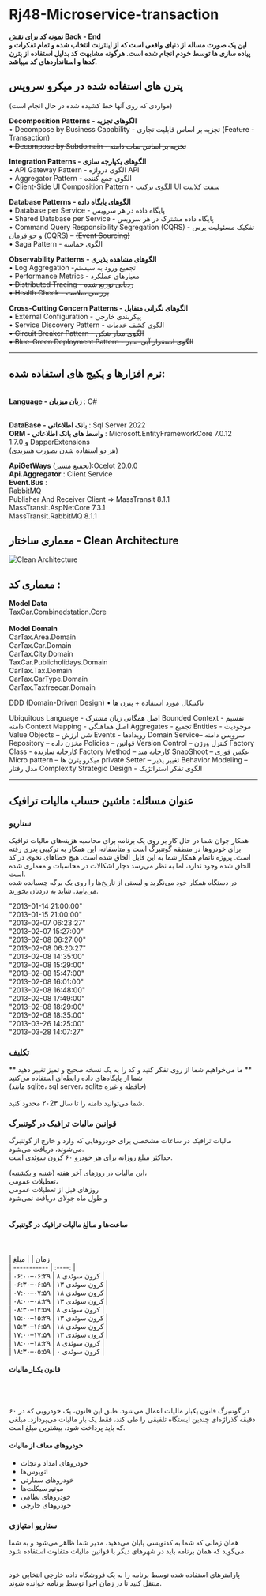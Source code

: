 # Rj48-Microservice-transaction


**نمونه کد برای نقش Back - End**
<br>
**این یک صورت مساله از دنیای واقعی است که از اینترنت انتخاب شده و تمام تفکرات و پیاده سازی ها توسط خودم انجام شده است. هرگونه مشابهت کد بدلیل استفاده از پترن کدها و استانداردهای کد میباشد.**

## پترن های استفاده شده در میکرو سرویس
(مواردی که روی آنها خط کشیده شده در حال انجام است)

**Decomposition Patterns      -   الگوهای تجزیه**
 <br>
•	Decompose by Business Capability -  تجزیه بر اساس قابلیت تجاری (~~Feature~~ - Transaction)  <br>
~~•	Decompose by Subdomain  -  تجزیه بر اساس ساب دامنه~~  <br>

**Integration Patterns - الگوهای یکپارچه سازی**
<br>
•	API Gateway Pattern -  الگوی دروازه API  <br>
•	Aggregator Pattern -   الگوی جمع کننده  <br>
•	Client-Side UI Composition Pattern -  الگوی ترکیب UI سمت کلاینت  <br>

 **Database Patterns - الگوهای پایگاه داده**
 <br>
•	Database per Service - پایگاه داده در هر سرویس  <br>
•	Shared Database per Service - پایگاه داده مشترک در هر سرویس  <br>
•	Command Query Responsibility Segregation (CQRS) -  تفکیک مسئولیت پرس و جو فرمان (CQRS) – ~~(Event Sourcing)~~
<br>
•	Saga Pattern - الگوی حماسه  <br>

 **Observability Patterns - الگوهای مشاهده پذیری**
 <br>
•	Log Aggregation -تجمیع ورود به سیستم   <br>
•	Performance Metrics -  معیارهای عملکرد  <br>
~~•	Distributed Tracing - ردیابی توزیع شده~~  <br>
~~•	Health Check - بررسی سلامت~~  <br>

 **Cross-Cutting Concern Patterns - الگوهای نگرانی متقابل**
 <br>
•	External Configuration -  پیکربندی خارجی  <br>
•	Service Discovery Pattern -  الگوی کشف خدمات  <br>
~~•	Circuit Breaker Pattern - الگوی مدار شکن~~  <br>
~~•	Blue-Green Deployment Pattern -  الگوی استقرار آبی-سبز~~  <br>

--------------------------------------------------------------------------------------------------------------


## نرم افزارها و پکیج های استفاده شده:

<br>**Language - زبان میزبان** : C#

<br>**DataBase - بانک اطلاعاتی** : Sql Server 2022
<br>
**ORM - واسط های بانک اطلاعاتی** : Microsoft.EntityFrameworkCore 7.0.12
<br>
و 1.7.0  DapperExtensions
<br>
(هر دو استفاده شدن بصورت هیبریدی)
<br>

**ApiGetWays** (تجمیع مسیر):Ocelot 20.0.0 <br>
**Api.Aggregator** : Client Service <br>
**Event.Bus** : <br>
RabbitMQ  <br>
Publisher And Receiver Client => MassTransit 8.1.1 <br>
MassTransit.AspNetCore 7.3.1 <br>
MassTransit.RabbitMQ 8.1.1 <br>

## معماری ساختار -  Clean Architecture
![Clean Architecture](https://i.postimg.cc/qMfzSqBd/Clean-Architecture-NET-Core.jpg)
 
## معماری کد :  

**Model Data** <br>
 TaxCar.Combinedstation.Core <br>
<br>
**Model Domain**
<br>
CarTax.Area.Domain <br>
CarTax.Car.Domain <br>
CarTax.City.Domain <br>
TaxCar.Publicholidays.Domain <br>
CarTax.Tax.Domain <br>
CarTax.CarType.Domain <br>
CarTax.Taxfreecar.Domain <br>



DDD (Domain-Driven Design) 
•	تاکتیکال مورد استفاده + پترن ها

Ubiquitous Language - اصل همگانی زبان مشترک
Bounded Context - تقسیم دامنه
Context Mapping - اصل هماهنگی
Aggregates - تجمیع 
Entities - موجودیت
Value Objects – شی ارزش
Events - رویدادها
Domain Service– سرویس دامنه
Repository – مخزن داده
Policies – قوانین 
Version Control – کنترل ورژن
Factory Class  - کارخانه سازنده
Factory Method – کارخانه متد
SnapShoot – عکس فوری
Micro pattern – میکرو پترن ها
private Setter – تغییر پذیر
Behavior Modeling – مدل رفتار
Complexity 
Strategic Design - الگوی تفکر استراتژیک

----------------------------------------------------------------------------------------------------------------


## عنوان مسائله: ماشین حساب مالیات ترافیک

### سناریو

همکار جوان شما در حال کار بر روی یک برنامه برای محاسبه هزینه‌های مالیات ترافیک برای خودروها در منطقه گوتنبرگ است و متأسفانه، این همکار به ترکیبی پدری رفته است. پروژه ناتمام همکار شما به این فایل الحاق شده است. هیچ خطاهای نحوی در کد الحاق شده وجود ندارد، اما به نظر می‌رسد دچار اشکالات در 
محاسبات و معماری شده است.
<br>
در دستگاه همکار خود می‌نگرید و لیستی از تاریخ‌ها را روی یک برگه چسبانده شده می‌یابید. شاید به دردتان بخورند.
<br>

"2013-01-14 21:00:00" <br>
"2013-01-15 21:00:00" <br>
"2013-02-07 06:23:27" <br>
"2013-02-07 15:27:00" <br>
"2013-02-08 06:27:00" <br>
"2013-02-08 06:20:27" <br>
"2013-02-08 14:35:00" <br>
"2013-02-08 15:29:00" <br>
"2013-02-08 15:47:00" <br>
"2013-02-08 16:01:00" <br>
"2013-02-08 16:48:00" <br>
"2013-02-08 17:49:00" <br>
"2013-02-08 18:29:00" <br>
"2013-02-08 18:35:00" <br>
"2013-03-26 14:25:00" <br>
"2013-03-28 14:07:27" <br>





### تکلیف
** ما می‌خواهیم شما از روی تفکر کنید و کد را به یک نسخه صحیح و تمیز تغییر دهید **
<br>
شما از پایگاه‌های داده رابطه‌ای استفاده می‌کنید <br>
(مانند sqlite، sql server، sqlite حافظه و غیره) <br>
<br>
شما می‌توانید دامنه را تا سال ۲۰2۳ محدود کنید. <br>

### قوانین مالیات ترافیک در گوتنبرگ
مالیات ترافیک در ساعات مشخصی برای خودروهایی که وارد و خارج از گوتنبرگ می‌شوند، دریافت می‌شود.
<br>
حداکثر مبلغ روزانه برای هر خودرو ۶۰ کرون سوئدی است.
<br>


این مالیات در روزهای آخر هفته (شنبه و یکشنبه)،
<br>
 تعطیلات عمومی،
 <br>
 روزهای قبل از تعطیلات عمومی
 <br>
 و طول ماه جولای دریافت نمی‌شود
 <br>
 <br>

#### ساعت‌ها و مبالغ مالیات ترافیک در گوتنبرگ
<br>
<br>
| زمان        |    | مبلغ 
<br>
| ----------- |                     :----: |
<br>
| ۰۶:۰۰–۰۶:۲۹ |   ۸ کرون سوئدی |
<br>
| ۰۶:۳۰–۰۶:۵۹ | ۱۳ کرون سوئدی |
<br>
| ۰۷:۰۰–۰۷:۵۹ | ۱۸ کرون سوئدی |
<br>
| ۰۸:۰۰–۰۸:۲۹ | ۱۳ کرون سوئدی |
<br>
| ۰۸:۳۰–۱۴:۵۹ |   ۸ کرون سوئدی |
<br>
| ۱۵:۰۰–۱۵:۲۹ | ۱۳ کرون سوئدی |
<br>
| ۱۵:۳۰–۱۶:۵۹ | ۱۸ کرون سوئدی |
<br>
| ۱۷:۰۰–۱۷:۵۹ | ۱۳ کرون سوئدی |
<br>
| ۱۸:۰۰–۱۸:۲۹ |   ۸ کرون سوئدی |
<br>
| ۱۸:۳۰–۰۵:۵۹ |   ۰ کرون سوئدی |
<br>

#### قانون یکبار مالیات
<br><br>

در گوتنبرگ قانون یکبار مالیات اعمال می‌شود. طبق این قانون، یک خودرویی که در ۶۰ دقیقه گذراژه‌ای چندین ایستگاه تلفیقی را طی کند، فقط یک بار مالیات می‌پردازد. مبلغی که باید پرداخت شود، بیشترین مبلغ است.
<br>

#### خودروهای معاف از مالیات

- خودروهای امداد و نجات
- اتوبوس‌ها
- خودروهای سفارتی
- موتورسیکلت‌ها
- خودروهای نظامی
- خودروهای خارجی

### سناریو امتیازی

همان زمانی که شما به کدنویسی پایان می‌دهید، مدیر شما ظاهر می‌شود و به شما می‌گوید که همان برنامه باید در شهرهای دیگر با قوانین مالیات متفاوت استفاده شود.
<br><br>

پارامترهای استفاده شده توسط برنامه را به یک فروشگاه داده خارجی انتخابی خود منتقل کنید تا در زمان اجرا توسط برنامه خوانده شوند.
<br>



